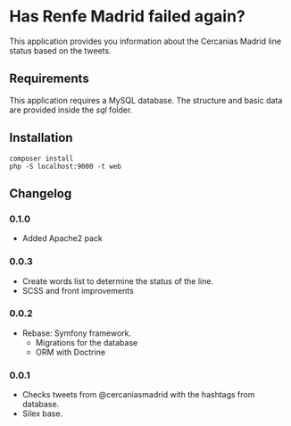 # Has Renfe Madrid failed again?

This application provides you information about the Cercanias Madrid line status based on the tweets.

## Requirements

This application requires a MySQL database. The structure and basic data are provided inside the _sql_ folder.

## Installation

```
composer install
php -S localhost:9000 -t web
```

## Changelog

### 0.1.0

- Added Apache2 pack

### 0.0.3

- Create words list to determine the status of the line.
- SCSS and front improvements

### 0.0.2

- Rebase: Symfony framework.
  - Migrations for the database
  - ORM with Doctrine

### 0.0.1

- Checks tweets from @cercaniasmadrid with the hashtags from database.
- Silex base.